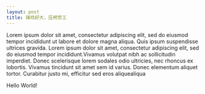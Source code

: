 ```yaml
---
layout: post
title: 辣鸡好大，压榨劳工
---
```


Lorem ipsum dolor sit amet, consectetur adipiscing elit, sed do eiusmod tempor incididunt ut labore et dolore magna aliqua. Quis ipsum suspendisse ultrices gravida. Lorem ipsum dolor sit amet, consectetur adipiscing elit, sed do eiusmod tempor incididunt.Vivamus volutpat nibh ac sollicitudin imperdiet. Donec scelerisque lorem sodales odio ultricies, nec rhoncus ex lobortis. Vivamus tincidunt sit amet sem id varius. Donec elementum aliquet tortor. Curabitur justo mi, efficitur sed eros aliquealiqua

Hello World!